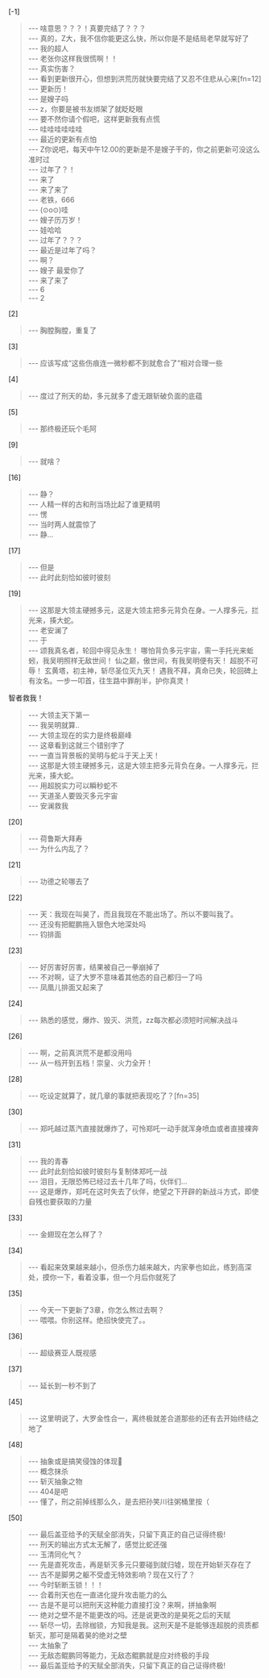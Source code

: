 
[-1] 
>--- 啥意思？？？！真要完结了？？？<br>
>--- 真的，Z大，我不信你能更这么快，所以你是不是结局老早就写好了<br>
>--- 我的超人<br>
>--- 老张你这样我很慌啊！！<br>
>--- 真实伤害？<br>
>--- 看到更新很开心，但想到洪荒历就快要完结了又忍不住悲从心来[fn=12]<br>
>--- 更新历！<br>
>--- 是嫂子吗<br>
>--- z，你要是被书友绑架了就眨眨眼<br>
>--- 要不然你请个假吧，这样更新我有点慌<br>
>--- 哇哇哇哇哇哇<br>
>--- 最近的更新有点怕<br>
>--- Z你说吧，每天中午12.00的更新是不是嫂子干的，你之前更新可没这么准时过<br>
>--- 过年了？！<br>
>--- 来了<br>
>--- 来了来了<br>
>--- 老铁，666<br>
>--- (⊙o⊙)哇<br>
>--- 嫂子历万岁！<br>
>--- 娃哈哈<br>
>--- 过年了？？？<br>
>--- 最近是过年了吗？<br>
>--- 啊？<br>
>--- 嫂子 最爱你了<br>
>--- 来了来了<br>
>--- 6<br>
>--- 2<br>

[2] 
>--- 胸膛胸膛，重复了<br>

[3] 
>--- 应该写成“这些伤痕连一微秒都不到就愈合了”相对合理一些<br>

[4] 
>--- 度过了刑天的劫，多元就多了虚无跟斩破负面的底蕴<br>

[5] 
>--- 那终极还玩个毛阿<br>

[9] 
>--- 就啥？<br>

[16] 
>--- 静？<br>
>--- 人精一样的古和刑当场比起了谁更精明<br>
>--- 愣<br>
>--- 当时两人就震惊了<br>
>--- 静...<br>

[17] 
>--- 但是<br>
>--- 此时此刻恰如彼时彼刻<br>

[19] 
>--- 这那是大领主硬撼多元，这是大领主把多元背负在身。一人撑多元，拦光来，揍大蛇。<br>
>--- 老安澜了<br>
>--- 于<br>
>--- 颂我真名者，轮回中得见永生！
哪怕背负多元宇宙，需一手托光来蚯蚓，我吴明照样无敌世间！
仙之巅，傲世间，有我吴明便有天！
超脱不可辱！
玄黄塔，初主神，斩尽圣位灭九天！
遇我不拜，真命已失，轮回碑上有汝名。一步一叩首，往生路中罪削半，护你真灵！

智者救我！<br>
>--- 大领主天下第一<br>
>--- 我吴明就算..<br>
>--- 大领主现在的实力是终极巅峰<br>
>--- 这章看到这就三个错别字了<br>
>--- 一直当背景板的吴明与蛇斗于天上天！<br>
>--- 这那是大领主硬撼多元，这是大领主把多元背负在身。一人撑多元，拦光来，揍大蛇。<br>
>--- 用超脱实力可以瞬秒蛇不<br>
>--- 天道圣人要毁灭多元宇宙<br>
>--- 安澜救我<br>

[20] 
>--- 荷鲁斯大拜寿<br>
>--- 为什么内乱了？<br>

[21] 
>--- 功德之轮哪去了<br>

[22] 
>--- 天：我现在叫昊了，而且我现在不能出场了。所以不要叫我了。<br>
>--- 还没有把鲲鹏拖入银色大地深处吗<br>
>--- 钧排面<br>

[23] 
>--- 好厉害好厉害，结果被自己一拳崩掉了<br>
>--- 不对啊，证了大罗不意味着其他态的自己都归一了吗<br>
>--- 凤凰儿排面又起来了<br>

[24] 
>--- 熟悉的感觉，爆炸、毁灭、洪荒，zz每次都必须短时间解决战斗<br>

[26] 
>--- 啊，之前真洪荒不是都没用吗<br>
>--- 从一档开到五档！崇皇、火力全开！<br>

[28] 
>--- 吃设定就算了，就几章的事就把表现吃了？[fn=35]<br>

[30] 
>--- 郑吒越过蒸汽直接就爆炸了，可怜郑吒一动手就浑身喷血或者直接裸奔<br>

[31] 
>--- 我的青春<br>
>--- 此时此刻恰如彼时彼刻与复制体郑吒一战<br>
>--- 泪目，无限恐怖已经过去十几年了吗，伙伴们...<br>
>--- 这是爆炸，郑吒在这时失去了伙伴，绝望之下开辟的新战斗方式，即使自残也要获取的力量<br>

[33] 
>--- 金翅现在怎么样了？<br>

[34] 
>--- 看起来效果越来越小，但杀伤力越来越大，内家拳也如此，练到高深处，摸你一下，看着没事，但一个月后你就死了<br>

[35] 
>--- 今天一下更新了3章，你怎么熬过去啊？<br>
>--- 喂喂。你别这样。绝招快使完了。。<br>

[36] 
>--- 超级赛亚人既视感<br>

[37] 
>--- 延长到一秒不到了<br>

[45] 
>--- 这里明说了，大罗金性合一，离终极就差合道那些的还有去开始终结之地了<br>

[48] 
>--- 抽象或是搞笑侵蚀的体现🤔<br>
>--- 概念抹杀<br>
>--- 斩灭抽象之物<br>
>--- 404是吧<br>
>--- 懂了，刑之前掉线那么久，是去把孙笑川往粥桶里按（<br>

[50] 
>--- 最后盖亚给予的天赋全部消失，只留下真正的自己证得终极!<br>
>--- 刑天的输出方式太无解了，感觉比蛇还强<br>
>--- 玉清同化气？<br>
>--- 先是直死攻击，再是斩灭多元只要碰到就归墟，现在开始斩灭存在了<br>
>--- 古不是脚男之躯不受虚无特效影响？现在又行了？<br>
>--- 今时斩断玉锁！！！<br>
>--- 合着刑天也在一直进化提升攻击能力的么<br>
>--- 古是不是可以把刑天这种能力直接打没？来啊，拼抽象啊<br>
>--- 绝对之壁不是不能更改的吗。还是说更改的是昊死之后的天赋<br>
>--- 斩尽一切，去除枷锁，方知我是我。这刑天是不是能够连超脱的资质都斩灭，那可是隔着昊的绝对之壁<br>
>--- 太抽象了<br>
>--- 无敌态鲲鹏同等能力，无敌态鲲鹏就是应对终极的手段<br>
>--- 最后盖亚给予的天赋全部消失，只留下真正的自己证得终极!<br>
